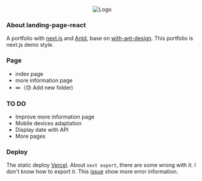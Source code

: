 <p align="center">
  <img alt="Logo" src="https://cdn.jsdelivr.net/gh/vinceying/static@main/images/20210405205551.png">
</p>

### About landing-page-react

A portfolio with [next.js](https://nextjs.org/) and [Antd](https://ant.design/), base on [with-ant-design](https://github.com/vercel/next.js/tree/canary/examples/with-ant-design). This portfolio is next.js demo style. 

### Page

- index page
- more information page
- ∞（😓 Add new folder)

### TO DO

- Improve more information page
- Mobile devices adaptation
- Display date with API
- More pages

### Deploy

The static deploy [Vercel](https://vercel.com/). About `next export`, there are some wrong with it. I don't know how to export it. This [issue](https://github.com/vercel/next.js/issues/6384)  show more error information.